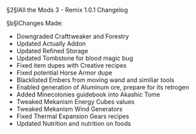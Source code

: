 §2§lAll the Mods 3 - Remix 1.0.1 Changelog

§b§lChanges Made:
* Downgraded Crafttweaker and Forestry
* Updated Actually Addon
* Updated Refined Storage
* Updated Tombstone for blood magic bug
* Fixed item dupes with Creative recipes
* Fixed potential Horse Armor dupe
* Blacklisted Embers from moving wand and similiar tools
* Enabled generation of Aluminum ore, prepare for its retrogen
* Added Minecolonies guidebook into Akashic Tome
* Tweaked Mekanism Energy Cubes values
* Tweaked Mekanism Wind Generators
* Fixed Thermal Expansion Gears recipes
* Updated Nutrition and nutrition on foods